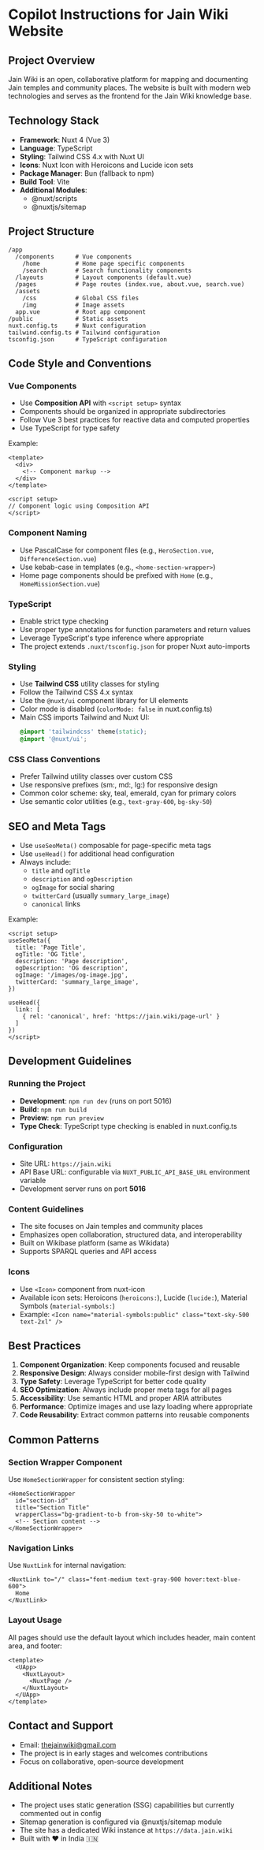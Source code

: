 # Copilot Instructions for Jain Wiki Website

## Project Overview

Jain Wiki is an open, collaborative platform for mapping and documenting Jain temples and community places. The website is built with modern web technologies and serves as the frontend for the Jain Wiki knowledge base.

## Technology Stack

- **Framework**: Nuxt 4 (Vue 3)
- **Language**: TypeScript
- **Styling**: Tailwind CSS 4.x with Nuxt UI
- **Icons**: Nuxt Icon with Heroicons and Lucide icon sets
- **Package Manager**: Bun (fallback to npm)
- **Build Tool**: Vite
- **Additional Modules**: 
  - @nuxt/scripts
  - @nuxtjs/sitemap

## Project Structure

```
/app
  /components      # Vue components
    /home          # Home page specific components
    /search        # Search functionality components
  /layouts         # Layout components (default.vue)
  /pages           # Page routes (index.vue, about.vue, search.vue)
  /assets
    /css           # Global CSS files
    /img           # Image assets
  app.vue          # Root app component
/public            # Static assets
nuxt.config.ts     # Nuxt configuration
tailwind.config.ts # Tailwind configuration
tsconfig.json      # TypeScript configuration
```

## Code Style and Conventions

### Vue Components

- Use **Composition API** with `<script setup>` syntax
- Components should be organized in appropriate subdirectories
- Follow Vue 3 best practices for reactive data and computed properties
- Use TypeScript for type safety

Example:
```vue
<template>
  <div>
    <!-- Component markup -->
  </div>
</template>

<script setup>
// Component logic using Composition API
</script>
```

### Component Naming

- Use PascalCase for component files (e.g., `HeroSection.vue`, `DifferenceSection.vue`)
- Use kebab-case in templates (e.g., `<home-section-wrapper>`)
- Home page components should be prefixed with `Home` (e.g., `HomeMissionSection.vue`)

### TypeScript

- Enable strict type checking
- Use proper type annotations for function parameters and return values
- Leverage TypeScript's type inference where appropriate
- The project extends `.nuxt/tsconfig.json` for proper Nuxt auto-imports

### Styling

- Use **Tailwind CSS** utility classes for styling
- Follow the Tailwind CSS 4.x syntax
- Use the `@nuxt/ui` component library for UI elements
- Color mode is disabled (`colorMode: false` in nuxt.config.ts)
- Main CSS imports Tailwind and Nuxt UI:
  ```css
  @import 'tailwindcss' theme(static);
  @import '@nuxt/ui';
  ```

### CSS Class Conventions

- Prefer Tailwind utility classes over custom CSS
- Use responsive prefixes (sm:, md:, lg:) for responsive design
- Common color scheme: sky, teal, emerald, cyan for primary colors
- Use semantic color utilities (e.g., `text-gray-600`, `bg-sky-50`)

## SEO and Meta Tags

- Use `useSeoMeta()` composable for page-specific meta tags
- Use `useHead()` for additional head configuration
- Always include:
  - `title` and `ogTitle`
  - `description` and `ogDescription`
  - `ogImage` for social sharing
  - `twitterCard` (usually `summary_large_image`)
  - `canonical` links

Example:
```vue
<script setup>
useSeoMeta({
  title: 'Page Title',
  ogTitle: 'OG Title',
  description: 'Page description',
  ogDescription: 'OG description',
  ogImage: '/images/og-image.jpg',
  twitterCard: 'summary_large_image',
})

useHead({
  link: [
    { rel: 'canonical', href: 'https://jain.wiki/page-url' }
  ]
})
</script>
```

## Development Guidelines

### Running the Project

- **Development**: `npm run dev` (runs on port 5016)
- **Build**: `npm run build`
- **Preview**: `npm run preview`
- **Type Check**: TypeScript type checking is enabled in nuxt.config.ts

### Configuration

- Site URL: `https://jain.wiki`
- API Base URL: configurable via `NUXT_PUBLIC_API_BASE_URL` environment variable
- Development server runs on port **5016**

### Content Guidelines

- The site focuses on Jain temples and community places
- Emphasizes open collaboration, structured data, and interoperability
- Built on Wikibase platform (same as Wikidata)
- Supports SPARQL queries and API access

### Icons

- Use `<Icon>` component from nuxt-icon
- Available icon sets: Heroicons (`heroicons:`), Lucide (`lucide:`), Material Symbols (`material-symbols:`)
- Example: `<Icon name="material-symbols:public" class="text-sky-500 text-2xl" />`

## Best Practices

1. **Component Organization**: Keep components focused and reusable
2. **Responsive Design**: Always consider mobile-first design with Tailwind
3. **Type Safety**: Leverage TypeScript for better code quality
4. **SEO Optimization**: Always include proper meta tags for all pages
5. **Accessibility**: Use semantic HTML and proper ARIA attributes
6. **Performance**: Optimize images and use lazy loading where appropriate
7. **Code Reusability**: Extract common patterns into reusable components

## Common Patterns

### Section Wrapper Component

Use `HomeSectionWrapper` for consistent section styling:
```vue
<HomeSectionWrapper 
  id="section-id" 
  title="Section Title"
  wrapperClass="bg-gradient-to-b from-sky-50 to-white">
  <!-- Section content -->
</HomeSectionWrapper>
```

### Navigation Links

Use `NuxtLink` for internal navigation:
```vue
<NuxtLink to="/" class="font-medium text-gray-900 hover:text-blue-600">
  Home
</NuxtLink>
```

### Layout Usage

All pages should use the default layout which includes header, main content area, and footer:
```vue
<template>
  <UApp>
    <NuxtLayout>
      <NuxtPage />
    </NuxtLayout>
  </UApp>
</template>
```

## Contact and Support

- Email: thejainwiki@gmail.com
- The project is in early stages and welcomes contributions
- Focus on collaborative, open-source development

## Additional Notes

- The project uses static generation (SSG) capabilities but currently commented out in config
- Sitemap generation is configured via @nuxtjs/sitemap module
- The site has a dedicated Wiki instance at `https://data.jain.wiki`
- Built with ❤️ in India 🇮🇳
